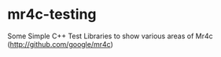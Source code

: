 # mr4c-testing
Some Simple C++ Test Libraries to show various areas of Mr4c (http://github.com/google/mr4c)
